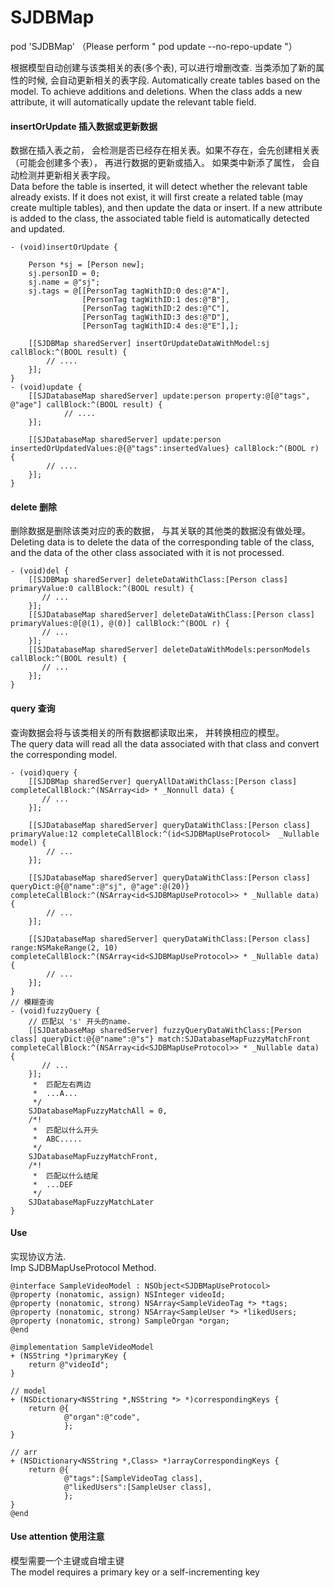 # SJDBMap

pod 'SJDBMap' （Please perform " pod update --no-repo-update "）

根据模型自动创建与该类相关的表(多个表), 可以进行增删改查. 当类添加了新的属性的时候, 会自动更新相关的表字段.
Automatically create tables based on the model. To achieve additions and deletions. When the class adds a new attribute, it will automatically update the relevant table field.

#### insertOrUpdate 插入数据或更新数据
数据在插入表之前， 会检测是否已经存在相关表。如果不存在，会先创建相关表（可能会创建多个表）， 再进行数据的更新或插入。
如果类中新添了属性， 会自动检测并更新相关表字段。    
Data before the table is inserted, it will detect whether the relevant table already exists. If it does not exist, it will first create a related table (may create multiple tables), and then update the data or insert.
If a new attribute is added to the class, the associated table field is automatically detected and updated.

```
- (void)insertOrUpdate {
    
    Person *sj = [Person new];
    sj.personID = 0;
    sj.name = @"sj";
    sj.tags = @[[PersonTag tagWithID:0 des:@"A"],
                [PersonTag tagWithID:1 des:@"B"],
                [PersonTag tagWithID:2 des:@"C"],
                [PersonTag tagWithID:3 des:@"D"],
                [PersonTag tagWithID:4 des:@"E"],];
    
    [[SJDBMap sharedServer] insertOrUpdateDataWithModel:sj callBlock:^(BOOL result) {
        // ....
    }];
}
- (void)update {
    [[SJDatabaseMap sharedServer] update:person property:@[@"tags", @"age"] callBlock:^(BOOL result) {
            // ....
    }];
    
    [[SJDatabaseMap sharedServer] update:person insertedOrUpdatedValues:@{@"tags":insertedValues} callBlock:^(BOOL r) { 
        // ....
    }];
}
```
#### delete 删除
删除数据是删除该类对应的表的数据， 与其关联的其他类的数据没有做处理。    
Deleting data is to delete the data of the corresponding table of the class, and the data of the other class associated with it is not processed.

```
- (void)del {
    [[SJDBMap sharedServer] deleteDataWithClass:[Person class] primaryValue:0 callBlock:^(BOOL result) {
       // ...
    }];
    [[SJDatabaseMap sharedServer] deleteDataWithClass:[Person class] primaryValues:@[@(1), @(0)] callBlock:^(BOOL r) {
       // ... 
    }];
    [[SJDatabaseMap sharedServer] deleteDataWithModels:personModels callBlock:^(BOOL result) {
       // ...
    }];
}
```
#### query 查询
查询数据会将与该类相关的所有数据都读取出来， 并转换相应的模型。    
The query data will read all the data associated with that class and convert the corresponding model.

```
- (void)query {
    [[SJDBMap sharedServer] queryAllDataWithClass:[Person class] completeCallBlock:^(NSArray<id> * _Nonnull data) {
       // ...
    }];
    
    [[SJDatabaseMap sharedServer] queryDataWithClass:[Person class] primaryValue:12 completeCallBlock:^(id<SJDBMapUseProtocol>  _Nullable model) {
        // ...
    }];
    
    [[SJDatabaseMap sharedServer] queryDataWithClass:[Person class] queryDict:@{@"name":@"sj", @"age":@(20)} completeCallBlock:^(NSArray<id<SJDBMapUseProtocol>> * _Nullable data) {
        // ...
    }];
    
    [[SJDatabaseMap sharedServer] queryDataWithClass:[Person class] range:NSMakeRange(2, 10) completeCallBlock:^(NSArray<id<SJDBMapUseProtocol>> * _Nullable data) { 
        // ...
    }];
}
// 模糊查询
- (void)fuzzyQuery {
    // 匹配以 's' 开头的name.
    [[SJDatabaseMap sharedServer] fuzzyQueryDataWithClass:[Person class] queryDict:@{@"name":@"s"} match:SJDatabaseMapFuzzyMatchFront completeCallBlock:^(NSArray<id<SJDBMapUseProtocol>> * _Nullable data) {
       // ... 
    }];
     *  匹配左右两边
     *  ...A...
     */
    SJDatabaseMapFuzzyMatchAll = 0,
    /*!
     *  匹配以什么开头
     *  ABC.....
     */
    SJDatabaseMapFuzzyMatchFront,
    /*!
     *  匹配以什么结尾
     *  ...DEF
     */
    SJDatabaseMapFuzzyMatchLater
}
```


#### Use

实现协议方法.   
Imp SJDBMapUseProtocol Method.

```
@interface SampleVideoModel : NSObject<SJDBMapUseProtocol>
@property (nonatomic, assign) NSInteger videoId;
@property (nonatomic, strong) NSArray<SampleVideoTag *> *tags;
@property (nonatomic, strong) NSArray<SampleUser *> *likedUsers;
@property (nonatomic, strong) SampleOrgan *organ;
@end

@implementation SampleVideoModel
+ (NSString *)primaryKey {
    return @"videoId";
}

// model
+ (NSDictionary<NSString *,NSString *> *)correspondingKeys {
    return @{
            @"organ":@"code",
            };
}

// arr
+ (NSDictionary<NSString *,Class> *)arrayCorrespondingKeys {
    return @{
            @"tags":[SampleVideoTag class],
            @"likedUsers":[SampleUser class],
            };
}
@end
```

#### Use attention 使用注意
   模型需要一个主键或自增主键     
   The model requires a primary key or a self-incrementing key


